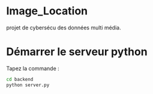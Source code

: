 # Image_Location

projet de cybersécu des données multi média. 

# Démarrer le serveur python

Tapez la commande :

```bash
cd backend
python server.py
```
